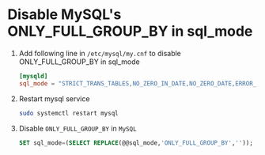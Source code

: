 
# Disable MySQL's ONLY_FULL_GROUP_BY in sql_mode

1. Add following line in `/etc/mysql/my.cnf` to disable ONLY_FULL_GROUP_BY in sql_mode
    ```conf
    [mysqld]
    sql_mode = "STRICT_TRANS_TABLES,NO_ZERO_IN_DATE,NO_ZERO_DATE,ERROR_FOR_DIVISION_BY_ZERO,NO_ENGINE_SUBSTITUTION"
    ```

2. Restart mysql service
    ```bash
    sudo systemctl restart mysql
    ```

3. Disable `ONLY_FULL_GROUP_BY` in `MySQL`
    ```sql
    SET sql_mode=(SELECT REPLACE(@@sql_mode,'ONLY_FULL_GROUP_BY',''));
    ```
